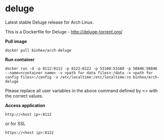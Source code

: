 deluge
======

Latest stable Deluge release for Arch Linux.

This is a Dockerfile for Deluge - http://deluge-torrent.org/

**Pull image**

```
docker pull binhex/arch-deluge
```

**Run container**

```
docker run -d -p 8112:8112 -p 8122:8122 -p 53160:53160 -p 58846:58846 --name=<container name> -v <path for data files>:/data -v <path for config files>:/config -v /etc/localtime:/etc/localtime:ro binhex/arch-deluge
```

Please replace all user variables in the above command defined by <> with the correct values.

**Access application**

```
http://<host ip>:8112
```

or for SSL

```
https://<host ip>:8122
```
